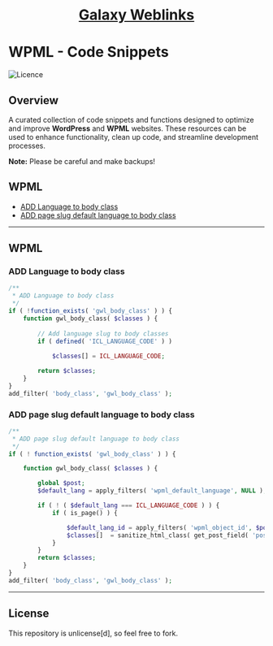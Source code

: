 <div align="center"><h1><a href="https://www.galaxyweblinks.com/" target="_blank">Galaxy Weblinks</a></h1></div>

# WPML - Code Snippets

![Licence](https://img.shields.io/badge/Unlicense-red)

## Overview

A curated collection of code snippets and functions designed to optimize and improve **WordPress** and **WPML** websites. These resources can be used to enhance functionality, clean up code, and streamline development processes.

**Note:** Please be careful and make backups!

## WPML

- [ADD Language to body class](#add-language-to-body-class)
- [ADD page slug default language to body class](#add-page-slug-default-language-to-body-class)

---

## WPML

### ADD Language to body class

```php
/**
 * ADD Language to body class
 */
if ( !function_exists( 'gwl_body_class' ) ) {
	function gwl_body_class( $classes ) {
		
		// Add language slug to body classes
		if ( defined( 'ICL_LANGUAGE_CODE' ) )
			
			$classes[] = ICL_LANGUAGE_CODE;

		return $classes;
	}
}
add_filter( 'body_class', 'gwl_body_class' );
```

### ADD page slug default language to body class

```php
/**
 * ADD page slug default language to body class
 */
if ( ! function_exists( 'gwl_body_class' ) ) {

	function gwl_body_class( $classes ) {

		global $post;
		$default_lang = apply_filters( 'wpml_default_language', NULL );

		if ( ! ( $default_lang === ICL_LANGUAGE_CODE ) ) {
			if ( is_page() ) {

				$default_lang_id = apply_filters( 'wpml_object_id', $post->ID, 'page', TRUE, $default_lang );
				$classes[]  = sanitize_html_class( get_post_field( 'post_name', $default_lang_id ) );
			}
		}
		return $classes;
	}
}
add_filter( 'body_class', 'gwl_body_class' );
```

---

## License

This repository is unlicense[d], so feel free to fork.
